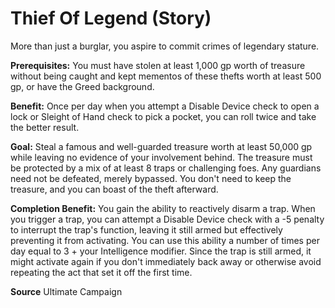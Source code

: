 ﻿---
cssclass: [feats]

---
# Thief Of Legend (Story)

More than just a burglar, you aspire to commit crimes of legendary stature.

**Prerequisites:** You must have stolen at least 1,000 gp worth of treasure without being caught and kept mementos of these thefts worth at least 500 gp, or have the Greed background.

**Benefit:** Once per day when you attempt a Disable Device check to open a lock or Sleight of Hand check to pick a pocket, you can roll twice and take the better result.

**Goal:** Steal a famous and well-guarded treasure worth at least 50,000 gp while leaving no evidence of your involvement behind. The treasure must be protected by a mix of at least 8 traps or challenging foes. Any guardians need not be defeated, merely bypassed. You don't need to keep the treasure, and you can boast of the theft afterward.

**Completion Benefit:** You gain the ability to reactively disarm a trap. When you trigger a trap, you can attempt a Disable Device check with a -5 penalty to interrupt the trap's function, leaving it still armed but effectively preventing it from activating. You can use this ability a number of times per day equal to 3 + your Intelligence modifier. Since the trap is still armed, it might activate again if you don't immediately back away or otherwise avoid repeating the act that set it off the first time.

**Source** Ultimate Campaign